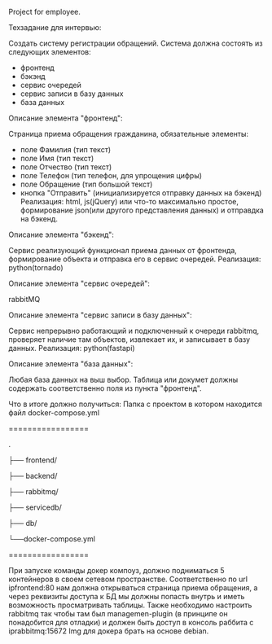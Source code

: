 Project for employee.

Техзадание для интервью:

Создать систему регистрации обращений.
Система должна состоять из следующих элементов:
- фронтенд
- бэкэнд
- сервис очередей
- сервис записи в базу данных
- база данных

Описание элемента "фронтенд":

Страница приема обращения гражданина, обязательные элементы:
- поле Фамилия (тип текст)
- поле Имя (тип текст)
- поле Отчество (тип текст)
- поле Телефон (тип телефон, для упрощения цифры)
- поле Обращение (тип большой текст)
- кнопка "Отправить" (инициализируется отправку данных на бэкенд)
Реализация: html, js(jQuery) или что-то максимально простое, формирование json(или другого представления данных)
и отправдка на бэкенд.

Описание элемента "бэкенд":

Сервис реализующий функционал приема данных от фронтенда, формирование объекта и отправка
его в сервис очередей.
Реализация: python(tornado)

Описание элемента "сервис очередей":

rabbitMQ

Описание элемента "сервис записи в базу данных":

Сервис непрерывно работающий и подключенный к очереди rabbitmq, проверяет наличие там объектов,
извлекает их, и записывает в базу данных.
Реализация: python(fastapi)

Описание элемента "база данных":

Любая база данных на выш выбор.
Таблица или докумет должны содержать соответственно поля из пункта "фронтенд".


Что в итоге должно получиться:
Папка с проектом в котором находится файл docker-compose.yml

=================

.

├── frontend/

├── backend/

├── rabbitmq/

├── servicedb/

├── db/

└──docker-compose.yml

=================

При запуске команды докер компоуз, должно подниматься 5 контейнеров в своем сетевом
пространстве. Соответственно по url ipfrontend:80 нам должна открываться
страница приема обращения, а через реквизиты доступа к БД мы должны попасть внутрь и иметь
возможность просматривать таблицы.
Также необходимо настроить rabbitmq так чтобы там был managemen-plugin (в принципе он понадобится для отладки)
и должен быть доступ в консоль раббита с iprabbitmq:15672
Img для докера брать на основе debian.